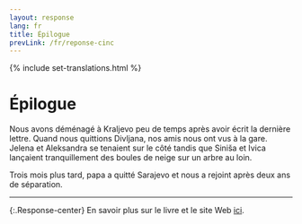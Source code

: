 ```yaml
---
layout: response
lang: fr
title: Épilogue
prevLink: /fr/reponse-cinc
---
```


{% include set-translations.html %}

# Épilogue

Nous avons déménagé à Kraljevo peu de temps après avoir écrit la dernière lettre. Quand nous quittions Divljana, nos amis nous ont vus à la gare. Jelena et Aleksandra se tenaient sur le côté tandis que Siniša et Ivica lançaient tranquillement des boules de neige sur un arbre au loin.

Trois mois plus tard, papa a quitté Sarajevo et nous a rejoint après deux ans de séparation.

---

{:.Response-center}
En savoir plus sur le livre et le site Web <a href="{{ t.aboutLink }}">ici</a>.
